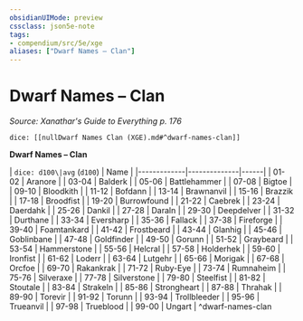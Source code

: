 ```yaml
---
obsidianUIMode: preview
cssclass: json5e-note
tags:
- compendium/src/5e/xge
aliases: ["Dwarf Names – Clan"]
---
```

# Dwarf Names – Clan
*Source: Xanathar's Guide to Everything p. 176* 

`dice: [[nullDwarf Names Clan (XGE).md#^dwarf-names-clan]]`

**Dwarf Names – Clan**

| `dice: d100\|avg` (`d100`) | Name |
|-------------|--------------|------|
| 01-02 | Aranore |
| 03-04 | Balderk |
| 05-06 | Battlehammer |
| 07-08 | Bigtoe |
| 09-10 | Bloodkith |
| 11-12 | Bofdann |
| 13-14 | Brawnanvil |
| 15-16 | Brazzik |
| 17-18 | Broodfist |
| 19-20 | Burrowfound |
| 21-22 | Caebrek |
| 23-24 | Daerdahk |
| 25-26 | Dankil |
| 27-28 | Daraln |
| 29-30 | Deepdelver |
| 31-32 | Durthane |
| 33-34 | Eversharp |
| 35-36 | Fallack |
| 37-38 | Fireforge |
| 39-40 | Foamtankard |
| 41-42 | Frostbeard |
| 43-44 | Glanhig |
| 45-46 | Goblinbane |
| 47-48 | Goldfinder |
| 49-50 | Gorunn |
| 51-52 | Graybeard |
| 53-54 | Hammerstone |
| 55-56 | Helcral |
| 57-58 | Holderhek |
| 59-60 | Ironfist |
| 61-62 | Loderr |
| 63-64 | Lutgehr |
| 65-66 | Morigak |
| 67-68 | Orcfoe |
| 69-70 | Rakankrak |
| 71-72 | Ruby-Eye |
| 73-74 | Rumnaheim |
| 75-76 | Silveraxe |
| 77-78 | Silverstone |
| 79-80 | Steelfist |
| 81-82 | Stoutale |
| 83-84 | Strakeln |
| 85-86 | Strongheart |
| 87-88 | Thrahak |
| 89-90 | Torevir |
| 91-92 | Torunn |
| 93-94 | Trollbleeder |
| 95-96 | Trueanvil |
| 97-98 | Trueblood |
| 99-00 | Ungart |
^dwarf-names-clan